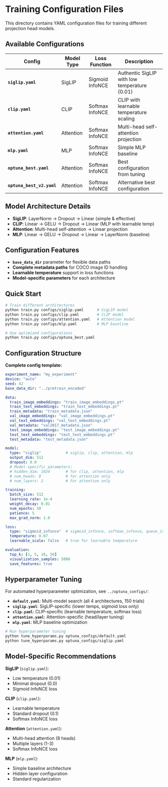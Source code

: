 # Training Configuration Files

This directory contains YAML configuration files for training different projection head models.

## Available Configurations

| Config | Model Type | Loss Function | Description |
|--------|------------|---------------|-------------|
| **`siglip.yaml`** | SigLIP | Sigmoid InfoNCE | Authentic SigLIP with low temperature (0.01) |
| **`clip.yaml`** | CLIP | Softmax InfoNCE | CLIP with learnable temperature scaling |
| **`attention.yaml`** | Attention | Softmax InfoNCE | Multi-head self-attention projection |
| **`mlp.yaml`** | MLP | Softmax InfoNCE | Simple MLP baseline |
| **`optuna_best.yaml`** | Attention | Softmax InfoNCE | Best configuration from tuning |
| **`optuna_best_v2.yaml`** | Attention | Softmax InfoNCE | Alternative best configuration |

## Model Architecture Details

- **SigLIP**: LayerNorm → Dropout → Linear (simple & effective)
- **CLIP**: Linear → GELU → Dropout → Linear (MLP with learnable temp)
- **Attention**: Multi-head self-attention → Linear projection
- **MLP**: Linear → GELU → Dropout → Linear → LayerNorm (baseline)

## Configuration Features

- **`base_data_dir`** parameter for flexible data paths
- **Complete metadata paths** for COCO image ID handling
- **Learnable temperature** support in loss functions
- **Model-specific parameters** for each architecture

## Quick Start

```bash
# Train different architectures
python train.py configs/siglip.yaml      # SigLIP model
python train.py configs/clip.yaml        # CLIP model  
python train.py configs/attention.yaml   # Attention model
python train.py configs/mlp.yaml         # MLP baseline

# Use optimized configurations
python train.py configs/optuna_best.yaml
```

## Configuration Structure

**Complete config template:**
```yaml
experiment_name: "my_experiment"
device: "auto"
seed: 42
base_data_dir: "../pretrain_encoded"

data:
  train_image_embeddings: "train_image_embeddings.pt"
  train_text_embeddings: "train_text_embeddings.pt"
  train_metadata: "train_metadata.json"
  val_image_embeddings: "val_image_embeddings.pt"
  val_text_embeddings: "val_text_embeddings.pt"
  val_metadata: "val2017_metadata.json"
  test_image_embeddings: "test_image_embeddings.pt"
  test_text_embeddings: "test_text_embeddings.pt"
  test_metadata: "test_metadata.json"

model:
  type: "siglip"           # siglip, clip, attention, mlp
  output_dim: 512
  dropout: 0.0
  # Model-specific parameters:
  # hidden_dim: 1024       # for clip, attention, mlp
  # num_heads: 8           # for attention only
  # num_layers: 2          # for attention only

training:
  batch_size: 512
  learning_rate: 1e-4
  weight_decay: 0.01
  num_epochs: 50
  patience: 5
  max_grad_norm: 1.0

loss:
  type: "sigmoid_infonce"  # sigmoid_infonce, softmax_infonce, queue_infonce
  temperature: 0.07
  learnable_scale: false   # true for learnable temperature

evaluation:
  top_k: [1, 5, 10, 50]
  visualization_samples: 5000
  save_features: true
```

## Hyperparameter Tuning

For automated hyperparameter optimization, see `../optuna_configs/`:
- **`default.yaml`**: Multi-model search (all 4 architectures, 150 trials)
- **`siglip.yaml`**: SigLIP-specific (lower temps, sigmoid loss only)
- **`clip.yaml`**: CLIP-specific (learnable temperature, softmax loss)
- **`attention.yaml`**: Attention-specific (head/layer tuning)
- **`mlp.yaml`**: MLP baseline optimization

```bash
# Run hyperparameter tuning
python tune_hyperparams.py optuna_configs/default.yaml
python tune_hyperparams.py optuna_configs/siglip.yaml
```

## Model-Specific Recommendations

**SigLIP** (`siglip.yaml`):
- Low temperature (0.01)
- Minimal dropout (0.0)
- Sigmoid InfoNCE loss

**CLIP** (`clip.yaml`): 
- Learnable temperature
- Standard dropout (0.1)
- Softmax InfoNCE loss

**Attention** (`attention.yaml`):
- Multi-head attention (8 heads)
- Multiple layers (1-3)
- Softmax InfoNCE loss

**MLP** (`mlp.yaml`):
- Simple baseline architecture
- Hidden layer configuration
- Standard regularization
